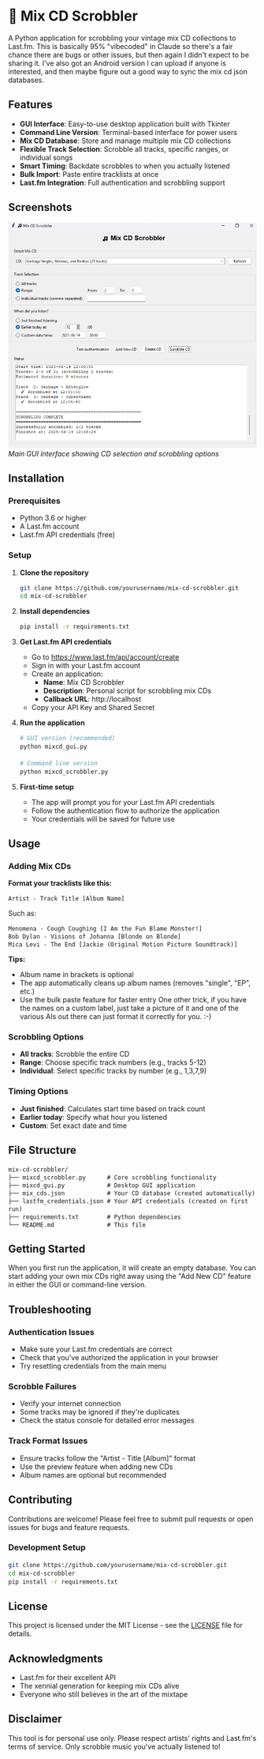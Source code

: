 # 🎵 Mix CD Scrobbler

A Python application for scrobbling your vintage mix CD collections to Last.fm. This is basically 95% "vibecoded" in Claude so there's a fair chance there are bugs or other issues, but then again I didn't expect to be sharing it.  I've also got an Android version I can upload if anyone is interested, and then maybe figure out a good way to sync the mix cd json databases.

## Features

- **GUI Interface**: Easy-to-use desktop application built with Tkinter
- **Command Line Version**: Terminal-based interface for power users
- **Mix CD Database**: Store and manage multiple mix CD collections
- **Flexible Track Selection**: Scrobble all tracks, specific ranges, or individual songs
- **Smart Timing**: Backdate scrobbles to when you actually listened
- **Bulk Import**: Paste entire tracklists at once
- **Last.fm Integration**: Full authentication and scrobbling support

## Screenshots

![Main Interface](docs/screenshots/main-gui.png)
*Main GUI interface showing CD selection and scrobbling options*

## Installation

### Prerequisites
- Python 3.6 or higher
- A Last.fm account
- Last.fm API credentials (free)

### Setup

1. **Clone the repository**
   ```bash
   git clone https://github.com/yourusername/mix-cd-scrobbler.git
   cd mix-cd-scrobbler
   ```

2. **Install dependencies**
   ```bash
   pip install -r requirements.txt
   ```

3. **Get Last.fm API credentials**
   - Go to https://www.last.fm/api/account/create
   - Sign in with your Last.fm account
   - Create an application:
     - **Name**: Mix CD Scrobbler
     - **Description**: Personal script for scrobbling mix CDs
     - **Callback URL**: http://localhost
   - Copy your API Key and Shared Secret

4. **Run the application**
   ```bash
   # GUI version (recommended)
   python mixcd_gui.py
   
   # Command line version
   python mixcd_scrobbler.py
   ```

5. **First-time setup**
   - The app will prompt you for your Last.fm API credentials
   - Follow the authentication flow to authorize the application
   - Your credentials will be saved for future use

## Usage

### Adding Mix CDs

**Format your tracklists like this:**
```
Artist - Track Title [Album Name]
```
Such as:
```
Menomena - Cough Coughing [I Am the Fun Blame Monster!]
Bob Dylan - Visions of Johanna [Blonde on Blonde]
Mica Levi - The End [Jackie (Original Motion Picture Soundtrack)]
```

**Tips:**
- Album name in brackets is optional
- The app automatically cleans up album names (removes "single", "EP", etc.)
- Use the bulk paste feature for faster entry
One other trick, if you have the names on a custom label, just take a picture of it and one of the various AIs out there can just format it correctly for you. :-)


### Scrobbling Options

- **All tracks**: Scrobble the entire CD
- **Range**: Choose specific track numbers (e.g., tracks 5-12)
- **Individual**: Select specific tracks by number (e.g., 1,3,7,9)

### Timing Options

- **Just finished**: Calculates start time based on track count
- **Earlier today**: Specify what hour you listened
- **Custom**: Set exact date and time

## File Structure

```
mix-cd-scrobbler/
├── mixcd_scrobbler.py      # Core scrobbling functionality
├── mixcd_gui.py            # Desktop GUI application
├── mix_cds.json            # Your CD database (created automatically)
├── lastfm_credentials.json # Your API credentials (created on first run)
├── requirements.txt        # Python dependencies
└── README.md               # This file
```

## Getting Started

When you first run the application, it will create an empty database. You can start adding your own mix CDs right away using the "Add New CD" feature in either the GUI or command-line version.

## Troubleshooting

### Authentication Issues
- Make sure your Last.fm credentials are correct
- Check that you've authorized the application in your browser
- Try resetting credentials from the main menu

### Scrobble Failures
- Verify your internet connection
- Some tracks may be ignored if they're duplicates
- Check the status console for detailed error messages

### Track Format Issues
- Ensure tracks follow the "Artist - Title [Album]" format
- Use the preview feature when adding new CDs
- Album names are optional but recommended

## Contributing

Contributions are welcome! Please feel free to submit pull requests or open issues for bugs and feature requests.

### Development Setup
```bash
git clone https://github.com/yourusername/mix-cd-scrobbler.git
cd mix-cd-scrobbler
pip install -r requirements.txt
```

## License

This project is licensed under the MIT License - see the [LICENSE](LICENSE) file for details.

## Acknowledgments

- Last.fm for their excellent API
- The xennial generation for keeping mix CDs alive
- Everyone who still believes in the art of the mixtape

## Disclaimer

This tool is for personal use only. Please respect artists' rights and Last.fm's terms of service. Only scrobble music you've actually listened to!